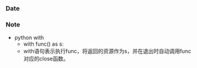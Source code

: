 ### Date


### Note
- python with
	- with func() as s:
	- with语句表示执行func，将返回的资源作为s，并在退出时自动调用func对应的close函数。